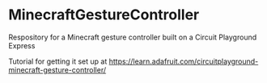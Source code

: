 # MinecraftGestureController
Respository for a Minecraft gesture controller built on a Circuit Playground Express

Tutorial for getting it set up at https://learn.adafruit.com/circuitplayground-minecraft-gesture-controller/